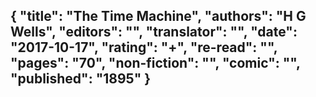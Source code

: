 {
 "title": "The Time Machine",
 "authors": "H G Wells",
 "editors": "",
 "translator": "",
 "date": "2017-10-17",
 "rating": "+",
 "re-read": "",
 "pages": "70",
 "non-fiction": "",
 "comic": "",
 "published": "1895"
}
---

